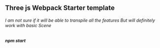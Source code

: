 <h2>Three js Webpack Starter template</h2>
<h6>I am not sure if it will be able to transpile all the features But will definitely work with basic Scene</h6>

<h5>npm start</h5>